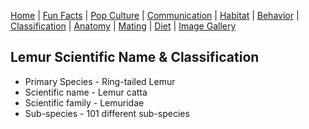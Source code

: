[Home](/README.md) |
[Fun Facts](/facts.md) |
[Pop Culture](/pop-culture.md) |
[Communication](/communication.md) |
[Habitat](/anatomy.md) |
[Behavior](/behavior.md) |
[Classification](/classification.md) |
[Anatomy](/anatomy.md) |
[Mating](/mating.md) |
[Diet](/diet.md) |
[Image Gallery](/ImageGallery.md)


## Lemur Scientific Name & Classification
* Primary Species - Ring-tailed Lemur
* Scientific name - Lemur catta
* Scientific family - Lemuridae
* Sub-species - 101 different sub-species
